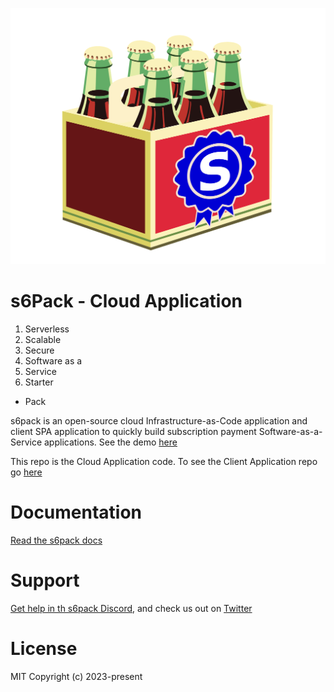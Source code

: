 ![s6pack](./public/s6pack.svg)
# s6Pack - Cloud Application
1. Serverless
2. Scalable
3. Secure
4. Software as a
5. Service
6. Starter
* Pack

s6pack is an open-source cloud Infrastructure-as-Code application and client SPA application to quickly build subscription payment Software-as-a-Service applications. See the demo [here](https://s6pack.build)

This repo is the Cloud Application code. To see the Client Application repo go [here](https://github.com/bmiles-development/s6pack-client)

# Documentation
[Read the s6pack docs](https://docs.s6pack.build/getting-started/welcome/)

# Support
[Get help in th s6pack Discord](https://discord.gg/84bWSVbq), and check us out on [Twitter](https://twitter.com/s6pack_build)

# License
MIT
Copyright (c) 2023-present